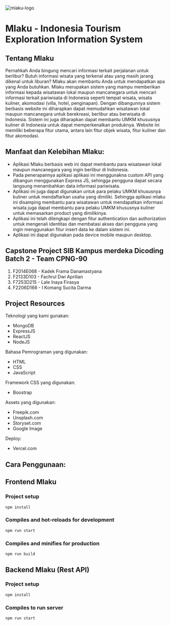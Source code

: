 ![mlaku-logo](https://user-images.githubusercontent.com/78308555/177280230-257eebe5-6304-4047-823a-82543afc240c.png)
# Mlaku - Indonesia Tourism Exploration Information System

Tentang Mlaku
--

Pernahkah Anda bingung mencari informasi terkait perjalanan untuk berlibur? Butuh informasi wisata yang terkenal atau yang masih jarang dikenal untuk liburan? Mlaku akan membantu Anda untuk mendapatkan apa yang Anda butuhkan. Mlaku merupakan sistem yang mampu memberikan informasi kepada wisatawan lokal maupun mancanegara untuk mencari informasi terkait pariwisata di Indonesia seperti tempat wisata, wisata kuliner, akomodasi (villa, hotel, penginapan). Dengan dibangunnya sistem berbasis website ini diharapkan dapat memudahkan wisatawan lokal maupun mancanegara untuk berekreasi, berlibur atau berwisata di Indonesia. Sistem ini juga diharapkan dapat membantu UMKM khususnya kuliner di Indonesia untuk dapat memperkenalkan produknya. Website ini memiliki beberapa fitur utama, antara lain fitur objek wisata, fitur kuliner dan fitur akomodasi.


Manfaat dan Kelebihan Mlaku:
--
- Aplikasi Mlaku berbasis web ini dapat membantu para wisatawan lokal maupun mancanegara yang ingin berlibur di Indonesia.
- Pada penerapannya aplikasi aplikasi ini menggunakna custom API yang dibangun menggunakan Express JS, sehingga pengguna dapat secara langsung menambahkan data informasi pariwisata.
- Aplikasi ini juga dapat digunakan untuk para pelaku UMKM khususnya kuliner untuk mendaftarkan usaha yang dimiliki. Sehingga aplikasi mlaku ini disamping membantu para wisatawan untuk mendapatkan informasi wisata juga dapat membantu para pelaku UMKM khususnya kuliner untuk memasarkan product yang dimilikinya.
- Aplikasi ini telah dilengkapi dengan fitur authentication dan authorization untuk mengenali identitas dan membatasi akses dari pengguna yang ingin menggunakan fitur insert data ke dalam sistem ini.
- Aplikasi ini dapat digunakan pada device mobile maupun desktop.


Capstone Project SIB Kampus merdeka Dicoding Batch 2 - Team CPNG-90
--
1. F2014E068 - Kadek Frama Danamastyana
2. F2133D103 - Fachrul Dwi Aprilian
3. F7253D215 - Lale Inaya Firasya
4. F2206D166 - I Komang Sucita Darma


Project Resources
--
Teknologi yang kami gunakan:
- MongoDB
- ExpressJS
- ReactJS
- NodeJS

Bahasa Pemrograman yang digunakan:
- HTML
- CSS
- JavaScript

Framework CSS yang digunakan:
- Boostrap

Assets yang digunakan:
- Freepik.com
- Unsplash.com
- Storyset.com
- Google Image

Deploy:
- Vercel.com


Cara Penggunaan:
--
## Frontend Mlaku
### Project setup
```
npm install
```

### Compiles and hot-reloads for development
```
npm run start
```

### Compiles and minifies for production
```
npm run build
```

## Backend Mlaku (Rest API)
### Project setup
```
npm install
```

### Compiles to run server
```
npm run start
```

